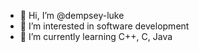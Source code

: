 - 👋 Hi, I’m @dempsey-luke
- 👀 I’m interested in software development
- 🌱 I’m currently learning C++, C, Java

<!---
viper1037112/viper1037112 is a ✨ special ✨ repository because its `README.md` (this file) appears on your GitHub profile.
You can click the Preview link to take a look at your changes.
--->
